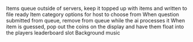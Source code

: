 Items queue outside of servers, keep it topped up with items and written to file ready
Item category options for host to choose from
When question submitted from queue, remove from queue while the ai processes it
When item is guessed, pop out the coins on the display and have them float into the players leaderboard slot
Background music

